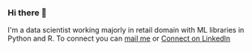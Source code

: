 ### Hi there 👋

I'm a data scientist working majorly in retail domain with ML libraries in Python and R.
To connect you can [mail me](mailto:shuklarusheel.iitk@gmail.com) or [Connect on LinkedIn](https://www.linkedin.com/in/rusheel-shukla/)

<!--
**rusheelshukla/rusheelshukla** is a ✨ _special_ ✨ repository because its `README.md` (this file) appears on your GitHub profile.

Here are some ideas to get you started:

- 🔭 I’m currently working on ...
- 🌱 I’m currently learning ...
- 👯 I’m looking to collaborate on ...
- 🤔 I’m looking for help with ...
- 💬 Ask me about ...
- 📫 How to reach me: ...
- 😄 Pronouns: ...
- ⚡ Fun fact: ...
-->
